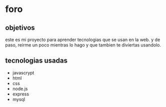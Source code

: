 ﻿# foro

## objetivos
este es mi proyecto para aprender tecnologias que se usan en la web. y de paso, reirme un poco mientras lo hago y que tambien te diviertas usandolo.

## tecnologias usadas 

- javascrypt
- html
- css
- node.js
- express
- mysql
